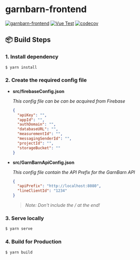 # garnbarn-frontend

[![garnbarn-frontend](https://img.shields.io/endpoint?url=https://dashboard.cypress.io/badge/simple/8sc6n4/master&style=flat&logo=cypress)](https://dashboard.cypress.io/projects/8sc6n4/runs)
[![Vue Test](https://github.com/GarnBarn/garnbarn-frontend/actions/workflows/test.yml/badge.svg)](https://github.com/GarnBarn/garnbarn-frontend/actions/workflows/test.yml)
[![codecov](https://codecov.io/gh/GarnBarn/garnbarn-frontend/branch/master/graph/badge.svg?token=QwED3bFABW)](https://codecov.io/gh/GarnBarn/garnbarn-frontend)

## 📦 Build Steps

### 1. Install dependency

```bash
$ yarn install
```

### 2. Create the required config file

- **src/firebaseConfig.json**

  _This config file can be can be acquired from Firebase_

  ```json
  {
    "apiKey": "",
    "appId": "",
    "authDomain": "",
    "databaseURL": "",
    "measurementId": "",
    "messagingSenderId": "",
    "projectId": "",
    "storageBucket": ""
  }
  ```

- **src/GarnBarnApiConfig.json**

  _This config file contain the API Prefix for the GarnBarn API_

  ```json
  {
    "apiPrefix": "http://localhost:8080",
    "lineClientId": "1234"
  }
  ```

  > _Note: Don't include the / at the end!_

### 3. Serve locally

```bash
$ yarn serve
```

### 4. Build for Production

```bash
$ yarn build
```
